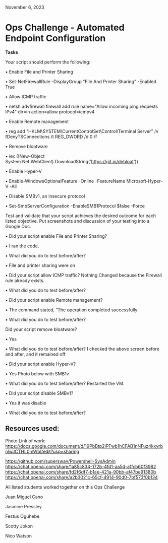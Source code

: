 November 6, 2023

# Ops Challenge - Automated Endpoint Configuration

**Tasks**

Your script should perform the following:

•	Enable File and Printer Sharing

•	Set-NetFirewallRule -DisplayGroup "File And 
Printer Sharing" -Enabled True
 
•	Allow ICMP traffic

•	netsh advfirewall firewall add rule name="Allow incoming ping requests IPv4" dir=in action=allow protocol=icmpv4
 
•	Enable Remote management

•	reg add "HKLM\SYSTEM\CurrentControlSet\Control\Terminal Server" /v fDenyTSConnections /t REG_DWORD /d 0 /f
 
•	Remove bloatware

•	iex ((New-Object System.Net.WebClient).DownloadString('https://git.io/debloat'))
 
 
•	Enable Hyper-V

•	Enable-WindowsOptionalFeature -Online -FeatureName Microsoft-Hyper-V -All
 
•	Disable SMBv1, an insecure protocol

•	Set-SmbServerConfiguration -EnableSMB1Protocol $false -Force
 
Test and validate that your script achieves the desired outcome for each listed objective. Put screenshots and discussion of your testing into a Google Doc.

•	Did your script enable File and Printer Sharing?

•	I ran the code.

•	What did you do to test before/after?

•	File and printer sharing were on
 
•	Did your script allow ICMP traffic? Nothing Changed because the Firewall rule already exists.

•	What did you do to test before/after?
 
•	Did your script enable Remote management? 

•	The command stated, “The operation completed successfully

•	What did you do to test before/after?
 
Did your script remove bloatware?

•	Yes

•	What did you do to test before/after? I checked the above screen before and after, and it remained off 

•	Did your script enable Hyper-V?

•	Yes Photo below with SMB1v

•	What did you do to test before/after? Restarted the VM.
 
•	Did your script disable SMBv1? 

•	Yes it was disable

•	What did you do to test before/after? 
 
## Resources used:
Photo Link of work: https://docs.google.com/document/d/19PbBtp2lPFwb1hCFAB1nNFuz4kxyrbnlwJCTHL0mWbI/edit?usp=sharing

https://github.com/superswan/Powershell-SysAdmin
https://chat.openai.com/share/1a85c834-172b-4fd1-aa5d-a1fcb60f3982
https://chat.openai.com/share/fd2f6df7-b1ae-421a-90bb-af47be91380b
https://chat.openai.com/share/a2b3021c-65cf-4914-90d0-7bf573f0b134

All listed students worked together on this Ops Challenge

Juan Miguel Cano	

Jasmine Pressley

Festus Oguhebe

Scotty Jokon

Nico Watson